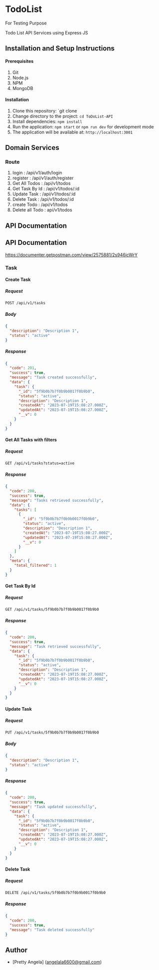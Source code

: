 # TodoList

For Testing Purpose

Todo List API Services using Express JS

## Installation and Setup Instructions

#### Prerequisites

1. Git
2. Node.js
3. NPM
4. MongoDB

#### Installation

1. Clone this repository: `git clone
2. Change directory to the project: `cd ToDoList-API`
3. Install dependencies: `npm install`
4. Run the application: `npm start` or `npm run dev` for development mode
5. The application will be available at: `http://localhost:3001`

## Domain Services

### Route

1. login : /api/v1/auth/login
2. register : /api/v1/auth/register
3. Get All Todos : /api/v1/todos
4. Get Task By Id : /api/v1/todos/:id
5. Update Task : /api/v1/todos/:id
6. Delete Task : /api/v1/todos/:id
7. create Todo : /api/v1/todos
8. Delete all Todo : api/v1/todos

## API Documentation

## API Documentation

https://documenter.getpostman.com/view/2575881/2s946icWrY

### Task

#### Create Task

##### Request

```http
POST /api/v1/tasks
```

##### Body

```json
{
  "description": "Description 1",
  "status": "active"
}
```

##### Response

```json
{
  "code": 201,
  "success": true,
  "message": "Task created successfully",
  "data": {
    "task": {
      "_id": "5f9b0b7b7f0b9b0017f0b9b0",
      "status": "active",
      "description": "Description 1",
      "createdAt": "2023-07-19T15:08:27.000Z",
      "updatedAt": "2023-07-19T15:08:27.000Z",
      "__v": 0
    }
  }
}
```

#### Get All Tasks with filters

##### Request

```http
GET /api/v1/tasks?status=active
```

##### Response

```json
{
  "code": 200,
  "success": true,
  "message": "Tasks retrieved successfully",
  "data": {
    "tasks": [
      {
        "_id": "5f9b0b7b7f0b9b0017f0b9b0",
        "status": "active",
        "description": "Description 1",
        "createdAt": "2023-07-19T15:08:27.000Z",
        "updatedAt": "2023-07-19T15:08:27.000Z",
        "__v": 0
      }
    ]
  },
  "meta": {
    "total_filtered": 1
  }
}
```

#### Get Task By Id

##### Request

```http
GET /api/v1/tasks/5f9b0b7b7f0b9b0017f0b9b0
```

##### Response

```json
{
  "code": 200,
  "success": true,
  "message": "Task retrieved successfully",
  "data": {
    "task": {
      "_id": "5f9b0b7b7f0b9b0017f0b9b0",
      "status": "active",
      "description": "Description 1",
      "createdAt": "2023-07-19T15:08:27.000Z",
      "updatedAt": "2023-07-19T15:08:27.000Z",
      "__v": 0
    }
  }
}
```

#### Update Task

##### Request

```http
PUT /api/v1/tasks/5f9b0b7b7f0b9b0017f0b9b0
```

##### Body

```json
{
  "description": "Description 1",
  "status": "active"
}
```

##### Response

```json
{
  "code": 200,
  "success": true,
  "message": "Task updated successfully",
  "data": {
    "task": {
      "_id": "5f9b0b7b7f0b9b0017f0b9b0",
      "status": "active",
      "description": "Description 1",
      "createdAt": "2023-07-19T15:08:27.000Z",
      "updatedAt": "2023-07-19T15:08:27.000Z",
      "__v": 0
    }
  }
}
```

#### Delete Task

##### Request

```http
DELETE /api/v1/tasks/5f9b0b7b7f0b9b0017f0b9b0
```

##### Response

```json
{
  "code": 200,
  "success": true,
  "message": "Task deleted successfully"
}
```

## Author

- [Pretty Angela] (angelala6600@gmail.com)
